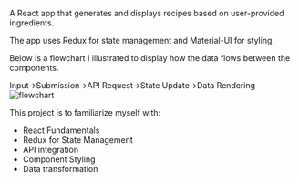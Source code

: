 A React app that generates and displays recipes based on user-provided ingredients.

The app uses Redux for state management and Material-UI for styling.

Below is a flowchart I illustrated to display how the data flows between the components. 

Input->Submission->API Request->State Update->Data Rendering
![flowchart](https://github.com/user-attachments/assets/529232fe-be59-4953-b208-95951f4fc24a)

This project is to familiarize myself with:
- React Fundamentals 
- Redux for State Management
- API integration
- Component Styling
- Data transformation
